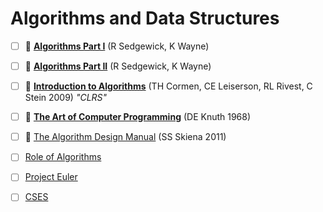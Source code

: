 # Algorithms and Data Structures

- [ ] 🏫 [**Algorithms Part I**](https://www.coursera.org/learn/algorithms-part1) (R Sedgewick, K Wayne)
- [ ] 🏫 [**Algorithms Part II**](https://www.coursera.org/learn/algorithms-part2) (R Sedgewick, K Wayne)
- [ ] 📖 [**Introduction to Algorithms**](https://mitpress.mit.edu/books/introduction-algorithms-fourth-edition) (TH Cormen, CE Leiserson, RL Rivest, C Stein 2009) _"CLRS"_
- [ ] 📖 [**The Art of Computer Programming**](https://www-cs-faculty.stanford.edu/~knuth/taocp.html) (DE Knuth 1968)
- [ ] 📖 [The Algorithm Design Manual](https://www.amazon.com/Algorithm-Design-Manual-Steven-Skiena/dp/1848000693/?pldnSite=1) (SS Skiena 2011)


- [ ] [Role of Algorithms](https://matklad.github.io/2023/08/13/role-of-algorithms.html)

- [ ] [Project Euler](https://projecteuler.net/archives)
- [ ] [CSES](https://cses.fi/problemset/)




